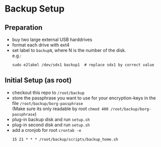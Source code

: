 Backup Setup
============

Preparation
-----------
  * buy two large external USB harddrives
  * format each drive with ext4
  * set label to `backupN`, where N is the number of the disk.  
    e.g.:
    ```
    sudo e2label /dev/sdx1 backup1  # replace sdx1 by correct value
    ```

Initial Setup (as root)
-----------------------
  * checkout this repo to `/root/backup`
  * store the passphrase you want to use for your encryption-keys in the file `/root/backup/borg-passphrase`  
    (Make sure its only readable by root `chmod 400 /root/backup/borg-passphrase`)
  * plug-in backup disk and run `setup.sh`
  * plug-in second disk and run `setup.sh`
  * add a cronjob for root `crontab -e`
    ```
    15 21 * * * /root/backup/scripts/backup_home.sh
    ```

